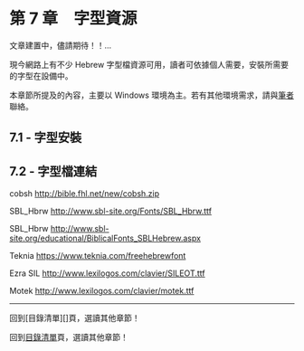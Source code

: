 # 第 7 章　字型資源

文章建置中，儘請期待！！...

現今網路上有不少 Hebrew 字型檔資源可用，讀者可依據個人需要，安裝所需要的字型在設備中。

本章節所提及的內容，主要以 Windows 環境為主。若有其他環境需求，請與[筆者][]聯絡。

## 7.1 - 字型安裝


## 7.2 - 字型檔連結

cobsh  http://bible.fhl.net/new/cobsh.zip

SBL_Hbrw   http://www.sbl-site.org/Fonts/SBL_Hbrw.ttf

SBL_Hbrw   http://www.sbl-site.org/educational/BiblicalFonts_SBLHebrew.aspx

Teknia     https://www.teknia.com/freehebrewfont

Ezra SIL   http://www.lexilogos.com/clavier/SILEOT.ttf

Motek      http://www.lexilogos.com/clavier/motek.ttf



---
回到[目錄清單][]頁，選讀其他章節！

回到[目錄清單](../README.md)頁，選讀其他章節！





[筆者]: mailto://pertonchang@gmail.com